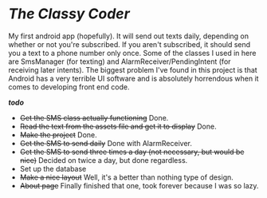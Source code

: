 **_The Classy Coder_**
==============

My first android app (hopefully). It will send out texts daily, depending on whether or not you're subscribed. If you aren't subscribed, it should send you a text to a phone number only once. Some of the classes I used in here are SmsManager (for texting) and AlarmReceiver/PendingIntent (for receiving later intents). The biggest problem I've found in this project is that Android has a very terrible UI software and is absolutely horrendous when it comes to developing front end code. 

**_todo_**

- ~~Get the SMS class actually functioning~~ Done. 
- ~~Read the text from the assets file and get it to display~~ Done.  
- ~~Make the project~~ Done.
- ~~Get the SMS to send daily~~ Done with AlarmReceiver. 
- ~~Get the SMS to send three times a day (not necessary, but would be nice)~~ Decided on twice a day, but done regardless. 
- Set up the database 
- ~~Make a nice layout~~ Well, it's a better than nothing type of design. 
- ~~About page~~ Finally finished that one, took forever because I was so lazy. 
